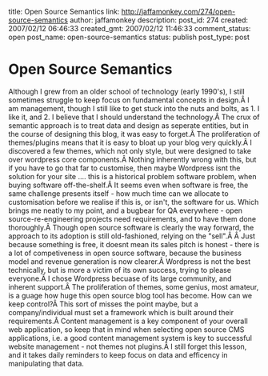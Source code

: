 title: Open Source Semantics
link: http://jaffamonkey.com/274/open-source-semantics
author: jaffamonkey
description: 
post_id: 274
created: 2007/02/12 06:46:33
created_gmt: 2007/02/12 11:46:33
comment_status: open
post_name: open-source-semantics
status: publish
post_type: post

# Open Source Semantics

Although I grew from an older school of technology (early 1990's), I still sometimes struggle to keep focus on fundamental concepts in design.Â I am management, though I still like to get stuck into the nuts and bolts, as 1. I like it, and 2. I believe that I should understand the technology.Â The crux of semantic approach is to treat data and design as seperate entities, but in the course of designing this blog, it was easy to forget.Â The proliferation of themes/plugins means that it is easy to bloat up your blog very quickly.Â I discovered a few themes, which not only style, but were designed to take over wordpress core components.Â Nothing inherently wrong with this, but if you have to go that far to customise, then maybe Wordpress isnt the solution for your site .... this is a historical problem software problem, when buying software off-the-shelf.Â It seems even when software is free, the same challenge presents itself - how much time can we allocate to customisation before we realise if this is, or isn't, the software for us. Which brings me neatly to my point, and a bugbear for QA everywhere - open source-re-engineering projects need requirements, and to have them done thoroughly.Â Though open source software is clearly the way forward, the approach to its adoption is still old-fashioned, relying on the "sell".Â Â Just because something is free, it doesnt mean its sales pitch is honest - there is a lot of competiveness in open source software, because the business model and revenue generation is now clearer.Â Wordpress is not the best technically, but is more a victim of its own success, trying to please everyone.Â I chose Wordpress becuase of its large community, and inherent support.Â The proliferation of themes, some genius, most amateur, is a guage how huge this open source blog tool has become. How can we keep control?Â This sort of misses the point maybe, but a company/individual must set a framework which is built around their requirements.Â Content management is a key component of your overall web application, so keep that in mind when selecting open source CMS applications, i.e. a good content management system is key to successful website management - not themes not plugins.Â I still forget this lesson, and it takes daily reminders to keep focus on data and efficency in manipulating that data.